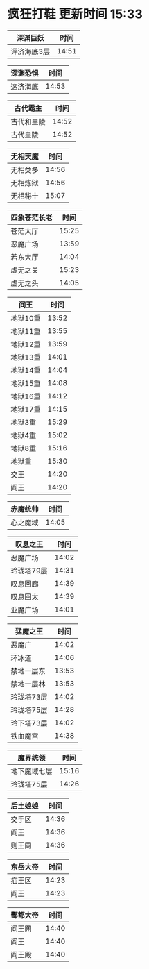 # 疯狂打鞋 更新时间 15:33

| 深渊巨妖   | 时间    |
|--------|-------|
| 评济海底3层 | 14:51 |

| 深渊恐惧   | 时间    |
|--------|-------|
| 这济海底 | 14:53 |

| 古代霸主   | 时间    |
|--------|-------|
| 古代和皇陵 | 14:52 |
| 古代皇陵 | 14:52 |

| 无相天魔   | 时间    |
|--------|-------|
| 无相类多 | 14:56 |
| 无相炼狱 | 14:56 |
| 无相秘十 | 15:07 |

| 四象苍茫长老   | 时间    |
|--------|-------|
| 苍茫大厅 | 15:25 |
| 恶魔广场 | 13:59 |
| 若东大厅 | 14:04 |
| 虚无之关 | 15:23 |
| 虚无之头 | 14:05 |

| 间王   | 时间    |
|--------|-------|
| 地狱10重 | 13:52 |
| 地狱11重 | 13:55 |
| 地狱12重 | 13:59 |
| 地狱13重 | 14:01 |
| 地狱14重 | 14:04 |
| 地狱15重 | 14:08 |
| 地狱16重 | 14:12 |
| 地狱17重 | 14:15 |
| 地狱3重 | 15:29 |
| 地狱4重 | 15:02 |
| 地狱8重 | 15:16 |
| 地狱重 | 15:30 |
| 交王 | 14:20 |
| 阎王 | 14:20 |

| 赤魔统帅   | 时间    |
|--------|-------|
| 心之魔域 | 14:05 |

| 叹息之王   | 时间    |
|--------|-------|
| 恶魔广场 | 14:02 |
| 玲珑塔79层 | 14:31 |
| 叹息回廊 | 14:39 |
| 叹息回太 | 14:39 |
| 亚魔广场 | 14:01 |

| 猛魔之王   | 时间    |
|--------|-------|
| 恶魔广 | 14:02 |
| 环冰道 | 14:06 |
| 禁地一层东 | 13:53 |
| 禁地一层林 | 13:53 |
| 玲珑塔73层 | 14:02 |
| 玲珑塔75层 | 14:28 |
| 玲下塔73层 | 14:02 |
| 铁血魔宫 | 14:38 |

| 魔界统领   | 时间    |
|--------|-------|
| 地下魔域七层 | 15:16 |
| 玲珑塔75层 | 14:26 |

| 后土娘娘   | 时间    |
|--------|-------|
| 交手区 | 14:36 |
| 阎王 | 14:36 |
| 则王同 | 14:36 |

| 东岳大帝   | 时间    |
|--------|-------|
| 疝王区 | 14:23 |
| 阎王 | 14:23 |

| 酆都大帝   | 时间    |
|--------|-------|
| 间王网 | 14:40 |
| 阎王 | 14:40 |
| 阎王殿 | 14:40 |